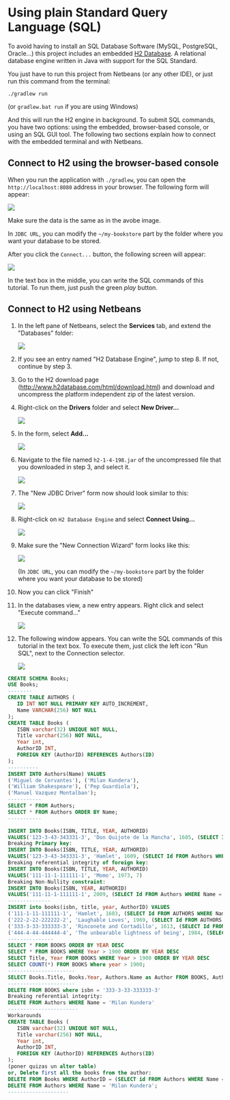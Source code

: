 # Using plain Standard Query Language (SQL)

To avoid having to install an SQL Database Software (MySQL, PostgreSQL, Oracle...) this project
includes an embedded [H2 Database](http://www.h2database.com/). A relational database engine
written in Java with support for the SQL Standard.

You just have to run this project from Netbeans (or any other IDE), or just run this command from
the terminal:

```
./gradlew run
```

(or `gradlew.bat run` if you are using Windows)

And this will run the H2 engine in background. To submit SQL commands, you have two options:
using the embedded, browser-based console, or using an SQL GUI tool. The following two sections
explain how to connect with the embedded terminal and with Netbeans.

## Connect to H2 using the browser-based console

When you run the application with `./gradlew`, you can open the `http://localhost:8080` address
in your browser. The following form will appear:

![](doc/01connect.png)

Make sure the data is the same as in the avobe image.

In `JDBC URL`, you can modify the `~/my-bookstore` part by the folder where you want your
database to be stored.

After you click the `Connect...` button, the following screen will appear:

![](doc/02webconsole.png)

In the text box in the middle, you can write the SQL commands of this tutorial. To run them,
just push the green _play_ button.

## Connect to H2 using Netbeans

1. In the left pane of Netbeans, select the **Services** tab, and extend the "Databases"
   folder:
 
   ![](doc/03servicesview.png)

2. If you see an entry named "H2 Database Engine", jump to step 8. If not, continue by step 3.

3. Go to the H2 download page (http://www.h2database.com/html/download.html) and download
   and uncompress the platform independent zip of the latest version.

4. Right-click on the **Drivers** folder and select **New Driver...**

   ![](doc/04newdriver.png)

5. In the form, select **Add...** 

   ![](doc/05newdriverform.png)

6. Navigate to the file named `h2-1-4-198.jar` of the uncompressed file that you downloaded in step
   3, and select it. 

   ![](doc/06h2driver.png)

7. The "New JDBC Driver" form now should look similar to this:

   ![](doc/07newdriverok.png)
   
8. Right-click on `H2 Database Engine` and select **Connect Using...**

   ![](doc/08connectusing.png)
   
9. Make sure the "New Connection Wizard" form looks like this:

   ![](doc/09connectform.png)
   
   (In `JDBC URL`, you can modify the `~/my-bookstore` part by the folder where you want your
    database to be stored) 

10. Now you can click "Finish"

11. In the databases view, a new entry appears. Right click and select "Execute command..." 

    ![](doc/10executecommand.png)

12. The following window appears. You can write the SQL commands of this tutorial in the text box.
    To execute them, just click the left icon "Run SQL", next to the Connection selector.

    ![](doc/11mainscreen.png)


```SQL
CREATE SCHEMA Books;
USE Books;
--------
CREATE TABLE AUTHORS (
   ID INT NOT NULL PRIMARY KEY AUTO_INCREMENT,
   Name VARCHAR(256) NOT NULL
);
CREATE TABLE Books (
   ISBN varchar(32) UNIQUE NOT NULL,
   Title varchar(256) NOT NULL,
   Year int,
   AuthorID INT,
   FOREIGN KEY (AuthorID) REFERENCES Authors(ID)
);
----------
INSERT INTO Authors(Name) VALUES
('Miguel de Cervantes'), ('Milan Kundera'),
('William Shakespeare'), ('Pep Guardiola'),
('Manuel Vazquez Montalban');
-----------
SELECT * FROM Authors;
SELECT * FROM Authors ORDER BY Name;
-----------

INSERT INTO Books(ISBN, TITLE, YEAR, AUTHORID)
VALUES('123-3-43-343331-3', 'Don Quijote de la Mancha', 1605, (SELECT Id FROM Authors WHERE Name = 'Miguel de Cervantes'))
Breaking Primary key:
INSERT INTO Books(ISBN, TITLE, YEAR, AUTHORID)
VALUES('123-3-43-343331-3', 'Hamlet', 1609, (SELECT Id FROM Authors WHERE Name = 'William Shakespeare'))
Breaking referential integrity of foreign key:
INSERT INTO Books(ISBN, TITLE, YEAR, AUTHORID)
VALUES('111-11-1-111111-1', 'Momo', 1973, 7)
Breaking Non-Nullity constraint:
INSERT INTO Books(ISBN, YEAR, AUTHORID)
VALUES('111-11-1-111111-1', 2009, (SELECT Id FROM Authors WHERE Name = 'Pep Guardiola'))
--------------
INSERT into books(isbn, title, year, AuthorID) VALUES
('111-1-11-111111-1', 'Hamlet', 1603, (SELECT Id FROM AUTHORS WHERE Name = 'William Shakespeare')),
('222-2-22-222222-2', 'Laughable Loves', 1969, (SELECT Id FROM AUTHORS WHERE Name = 'Milan Kundera')),
('333-3-33-333333-3', 'Rinconete and Cortadillo', 1613, (SELECT Id FROM AUTHORS WHERE Name = 'Miguel de Cervantes')),
('444-4-44-444444-4', 'The unbearable lightness of being', 1984, (SELECT Id FROM AUTHORS WHERE Name = 'Milan Kundera'));
---------------
SELECT * FROM BOOKS ORDER BY YEAR DESC
SELECT * FROM BOOKS WHERE Year > 1900 ORDER BY YEAR DESC
SELECT Title, Year FROM BOOKS WHERE Year > 1900 ORDER BY YEAR DESC
SELECT COUNT(*) FROM BOOKS Where year > 1900;
----------------------
SELECT Books.Title, Books.Year, Authors.Name as Author FROM BOOKS, Authors WHERE Books.AuthorID = Authors.ID;
----------------------
DELETE FROM BOOKS where isbn = '333-3-33-333333-3'
Breaking referential integrity:
DELETE FROM Authors WHERE Name = 'Milan Kundera'
-----------------------
Workarounds
CREATE TABLE Books (
   ISBN varchar(32) UNIQUE NOT NULL,
   Title varchar(256) NOT NULL,
   Year int,
   AuthorID INT,
   FOREIGN KEY (AuthorID) REFERENCES Authors(ID)
);
(poner quizas un alter table)
or, Delete first all the books from the author:
DELETE FROM Books WHERE AuthorID = (SELECT id FROM Authors WHERE Name = 'Milan Kundera');
DELETE FROM Authors WHERE Name = 'Milan Kundera';
--------------------

```


